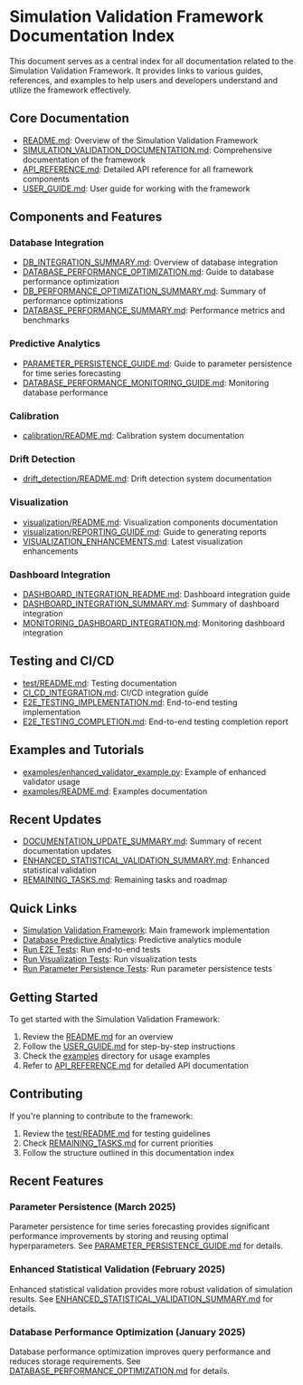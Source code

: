 # Simulation Validation Framework Documentation Index

This document serves as a central index for all documentation related to the Simulation Validation Framework. It provides links to various guides, references, and examples to help users and developers understand and utilize the framework effectively.

## Core Documentation

- [README.md](README.md): Overview of the Simulation Validation Framework
- [SIMULATION_VALIDATION_DOCUMENTATION.md](SIMULATION_VALIDATION_DOCUMENTATION.md): Comprehensive documentation of the framework
- [API_REFERENCE.md](API_REFERENCE.md): Detailed API reference for all framework components
- [USER_GUIDE.md](USER_GUIDE.md): User guide for working with the framework

## Components and Features

### Database Integration

- [DB_INTEGRATION_SUMMARY.md](db_integration_summary.md): Overview of database integration
- [DATABASE_PERFORMANCE_OPTIMIZATION.md](DATABASE_PERFORMANCE_OPTIMIZATION.md): Guide to database performance optimization
- [DB_PERFORMANCE_OPTIMIZATION_SUMMARY.md](DB_PERFORMANCE_OPTIMIZATION_SUMMARY.md): Summary of performance optimizations
- [DATABASE_PERFORMANCE_SUMMARY.md](DATABASE_PERFORMANCE_SUMMARY.md): Performance metrics and benchmarks

### Predictive Analytics

- [PARAMETER_PERSISTENCE_GUIDE.md](PARAMETER_PERSISTENCE_GUIDE.md): Guide to parameter persistence for time series forecasting
- [DATABASE_PERFORMANCE_MONITORING_GUIDE.md](DATABASE_PERFORMANCE_MONITORING_GUIDE.md): Monitoring database performance

### Calibration

- [calibration/README.md](calibration/README.md): Calibration system documentation

### Drift Detection

- [drift_detection/README.md](drift_detection/README.md): Drift detection system documentation

### Visualization

- [visualization/README.md](visualization/README.md): Visualization components documentation
- [visualization/REPORTING_GUIDE.md](visualization/REPORTING_GUIDE.md): Guide to generating reports
- [VISUALIZATION_ENHANCEMENTS.md](VISUALIZATION_ENHANCEMENTS.md): Latest visualization enhancements

### Dashboard Integration

- [DASHBOARD_INTEGRATION_README.md](DASHBOARD_INTEGRATION_README.md): Dashboard integration guide
- [DASHBOARD_INTEGRATION_SUMMARY.md](DASHBOARD_INTEGRATION_SUMMARY.md): Summary of dashboard integration
- [MONITORING_DASHBOARD_INTEGRATION.md](MONITORING_DASHBOARD_INTEGRATION.md): Monitoring dashboard integration

## Testing and CI/CD

- [test/README.md](test/README.md): Testing documentation
- [CI_CD_INTEGRATION.md](CI_CD_INTEGRATION.md): CI/CD integration guide
- [E2E_TESTING_IMPLEMENTATION.md](E2E_TESTING_IMPLEMENTATION.md): End-to-end testing implementation
- [E2E_TESTING_COMPLETION.md](E2E_TESTING_COMPLETION.md): End-to-end testing completion report

## Examples and Tutorials

- [examples/enhanced_validator_example.py](examples/enhanced_validator_example.py): Example of enhanced validator usage
- [examples/README.md](examples/README.md): Examples documentation

## Recent Updates

- [DOCUMENTATION_UPDATE_SUMMARY.md](DOCUMENTATION_UPDATE_SUMMARY.md): Summary of recent documentation updates
- [ENHANCED_STATISTICAL_VALIDATION_SUMMARY.md](ENHANCED_STATISTICAL_VALIDATION_SUMMARY.md): Enhanced statistical validation
- [REMAINING_TASKS.md](REMAINING_TASKS.md): Remaining tasks and roadmap

## Quick Links

- [Simulation Validation Framework](simulation_validation_framework.py): Main framework implementation
- [Database Predictive Analytics](database_predictive_analytics.py): Predictive analytics module
- [Run E2E Tests](run_e2e_tests.py): Run end-to-end tests
- [Run Visualization Tests](run_visualization_tests.sh): Run visualization tests
- [Run Parameter Persistence Tests](run_parameter_persistence_tests.py): Run parameter persistence tests

## Getting Started

To get started with the Simulation Validation Framework:

1. Review the [README.md](README.md) for an overview
2. Follow the [USER_GUIDE.md](USER_GUIDE.md) for step-by-step instructions
3. Check the [examples](examples/) directory for usage examples
4. Refer to [API_REFERENCE.md](API_REFERENCE.md) for detailed API documentation

## Contributing

If you're planning to contribute to the framework:

1. Review the [test/README.md](test/README.md) for testing guidelines
2. Check [REMAINING_TASKS.md](REMAINING_TASKS.md) for current priorities
3. Follow the structure outlined in this documentation index

## Recent Features

### Parameter Persistence (March 2025)

Parameter persistence for time series forecasting provides significant performance improvements by storing and reusing optimal hyperparameters. See [PARAMETER_PERSISTENCE_GUIDE.md](PARAMETER_PERSISTENCE_GUIDE.md) for details.

### Enhanced Statistical Validation (February 2025)

Enhanced statistical validation provides more robust validation of simulation results. See [ENHANCED_STATISTICAL_VALIDATION_SUMMARY.md](ENHANCED_STATISTICAL_VALIDATION_SUMMARY.md) for details.

### Database Performance Optimization (January 2025)

Database performance optimization improves query performance and reduces storage requirements. See [DATABASE_PERFORMANCE_OPTIMIZATION.md](DATABASE_PERFORMANCE_OPTIMIZATION.md) for details.